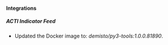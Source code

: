 #### Integrations
##### ACTI Indicator Feed
- Updated the Docker image to: *demisto/py3-tools:1.0.0.81890*.
